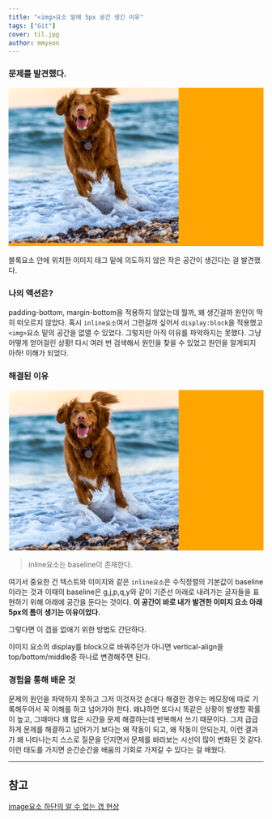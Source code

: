 ```yaml
---
title: "<img>요소 밑에 5px 공간 생긴 이유"
tags: ["Git"]
cover: til.jpg
author: mmyeon
---
```


### 문제를 발견했다.

![screenshot](./img-before.png)

블록요소 안에 위치한 이미지 태그 밑에 의도하지 않은 작은 공간이 생긴다는 걸 발견했다.

### 나의 액션은?

padding-bottom, margin-bottom을 적용하지 않았는데 뭘까, 왜 생긴걸까 원인이 딱히 떠오르지 않았다.
혹시 `inline요소`여서 그런걸까 싶어서 `display:block`을 적용했고 `<img>`요소 밑의 공간을 없앨 수 있었다.
그렇지만 아직 이유를 파악하지는 못했다. 그냥 어떻게 얻어걸린 상황!
다시 여러 번 검색해서 원인을 찾을 수 있었고 원인을 알게되지 아하! 이해가 되었다.

### 해결된 이유

![screenshot](./img-after.png)

> inline요소는 baseline이 존재한다.

여기서 중요한 건 텍스트와 이미지와 같은 `inline요소`은 수직정렬의 기본값이 baseline이라는 것과 이때의 baseline은 g,j,p,q,y와 같이 기준선 아래로 내려가는 글자들을 표현하기 위해 아래에 공간을 둔다는 것이다. <b>이 공간이 바로 내가 발견한 이미지 요소 아래 5px의 틈이 생기는 이유이었다.</b>

그렇다면 이 갭을 없애기 위한 방법도 간단하다.

이미지 요소의 display를 block으로 바꿔주던가 아니면 vertical-align을 top/bottom/middle중 하나로 변경해주면 된다.

### 경험을 통해 배운 것

문제의 원인을 파악하지 못하고 그저 이것저것 손대다 해결한 경우는 메모장에 따로 기록해두어서 꼭 이해를 하고 넘어가야 한다. 왜냐하면 또다시 똑같은 상황이 발생할 확률이 높고, 그때마다 꽤 많은 시간을 문제 해결하는데 반복해서 쓰기 때문이다. 그저 급급하게 문제를 해결하고 넘어가기 보다는 왜 작동이 되고, 왜 작동이 안되는지, 이런 결과가 왜 나타나는지 스스로 질문을 던지면서 문제를 바라보는 시선이 많이 변화된 것 같다. 이런 태도를 가지면 순간순간을 배움의 기회로 가져갈 수 있다는 걸 배웠다.

---

## 참고

[image요소 하단의 알 수 없는 갭 현상](https://velog.io/@ursr0706/image%EC%9A%94%EC%86%8C-%ED%95%98%EB%8B%A8%EC%9D%98-%EC%95%8C-%EC%88%98-%EC%97%86%EB%8A%94-%EA%B0%AD-%ED%98%84%EC%83%81)
